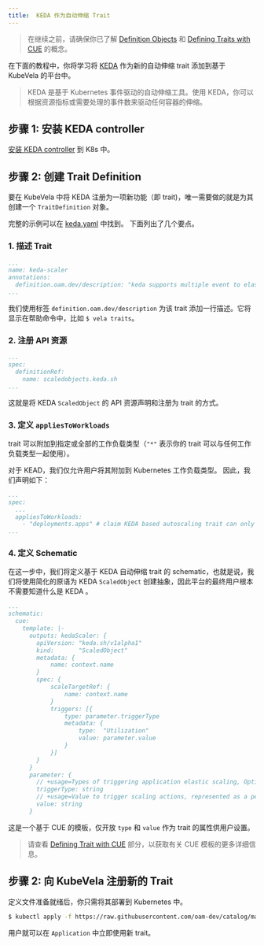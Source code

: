 ```yaml
---
title:  KEDA 作为自动伸缩 Trait
---
```


> 在继续之前，请确保你已了解 [Definition Objects](definition-and-templates.md) 和 [Defining Traits with CUE](./traits/customize-trait.md) 的概念。


在下面的教程中，你将学习将 [KEDA](https://keda.sh/) 作为新的自动伸缩 trait 添加到基于 KubeVela 的平台中。

> KEDA 是基于 Kubernetes 事件驱动的自动伸缩工具。使用 KEDA，你可以根据资源指标或需要处理的事件数来驱动任何容器的伸缩。

## 步骤 1: 安装 KEDA controller

[安装 KEDA controller](https://keda.sh/docs/2.2/deploy/) 到 K8s 中。

## 步骤 2: 创建 Trait Definition

要在 KubeVela 中将 KEDA 注册为一项新功能（即 trait)，唯一需要做的就是为其创建一个 `TraitDefinition` 对象。

完整的示例可以在 [keda.yaml](https://github.com/kubevela/catalog/blob/master/registry/keda-scaler.yaml) 中找到。
下面列出了几个要点。

### 1. 描述 Trait

```yaml
...
name: keda-scaler
annotations:
  definition.oam.dev/description: "keda supports multiple event to elastically scale applications, this scaler only applies to deployment as example"
...
```

我们使用标签 `definition.oam.dev/description` 为该 trait 添加一行描述。它将显示在帮助命令中，比如 `$ vela traits`。

### 2. 注册 API 资源

```yaml
...
spec:
  definitionRef:
    name: scaledobjects.keda.sh
...
```

这就是将 KEDA `ScaledObject` 的 API 资源声明和注册为 trait 的方式。

### 3. 定义 `appliesToWorkloads`

trait 可以附加到指定或全部的工作负载类型（`"*"` 表示你的 trait 可以与任何工作负载类型一起使用）。

对于 KEAD，我们仅允许用户将其附加到 Kubernetes 工作负载类型。 因此，我们声明如下：

```yaml
...
spec:
  ...
  appliesToWorkloads:
    - "deployments.apps" # claim KEDA based autoscaling trait can only attach to Kubernetes Deployment workload type.
...
``` 

### 4. 定义 Schematic

在这一步中，我们将定义基于 KEDA 自动伸缩 trait 的 schematic，也就是说，我们将使用简化的原语为 KEDA `ScaledObject` 创建抽象，因此平台的最终用户根本不需要知道什么是 KEDA 。


```yaml
...
schematic:
  cue:
    template: |-
      outputs: kedaScaler: {
      	apiVersion: "keda.sh/v1alpha1"
      	kind:       "ScaledObject"
      	metadata: {
      		name: context.name
      	}
      	spec: {
      		scaleTargetRef: {
      			name: context.name
      		}
      		triggers: [{
      			type: parameter.triggerType
      			metadata: {
      				type:  "Utilization"
      				value: parameter.value
      			}
      		}]
      	}
      }
      parameter: {
      	// +usage=Types of triggering application elastic scaling, Optional: cpu, memory
      	triggerType: string
      	// +usage=Value to trigger scaling actions, represented as a percentage of the requested value of the resource for the pods. like: "60"(60%)
      	value: string
      }
 ```

这是一个基于 CUE 的模板，仅开放 `type` 和 `value` 作为 trait 的属性供用户设置。

> 请查看 [Defining Trait with CUE](./traits/customize-trait.md) 部分，以获取有关 CUE 模板的更多详细信息。

## 步骤 2: 向 KubeVela 注册新的 Trait  

定义文件准备就绪后，你只需将其部署到 Kubernetes 中。

```bash
$ kubectl apply -f https://raw.githubusercontent.com/oam-dev/catalog/master/registry/keda-scaler.yaml
```

用户就可以在 `Application` 中立即使用新 trait。

